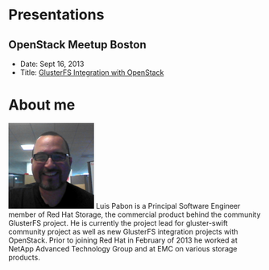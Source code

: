 <html>
	<head>
	<meta charset="utf-8">
	<title>Presentations by Luis Pabon hosted by OpenShift</title>
	<link rel='stylesheet' href='css/foghorn.css'/>
	</head>
	<body>


# Presentations

## OpenStack Meetup Boston
* Date: Sept 16, 2013
* Title: [GlusterFS Integration with OpenStack][]

# About me
![luis pabon](images/luis_pabon.png)
Luis Pabon is a Principal Software Engineer member of Red Hat Storage, the
commercial product behind the community GlusterFS project. He is currently
the project lead for gluster-swift community project as well as new GlusterFS
integration projects with OpenStack. Prior to joining Red Hat in February of
2013 he worked at NetApp Advanced Technology Group and at EMC on various
storage products.
	</body>
</html>


[GlusterFS Integration with OpenStack]: sep16_2013_glusterfs_integration_with_openstack.html
